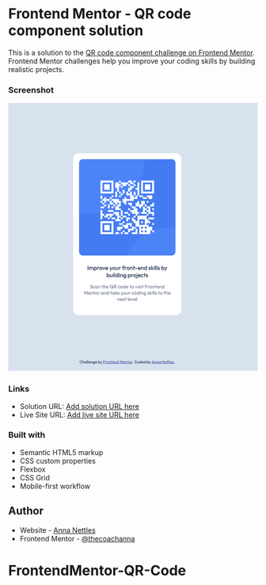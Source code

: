 # Frontend Mentor - QR code component solution

This is a solution to the [QR code component challenge on Frontend Mentor](https://www.frontendmentor.io/challenges/qr-code-component-iux_sIO_H). Frontend Mentor challenges help you improve your coding skills by building realistic projects. 

### Screenshot

![](./screenshot.png)

### Links

- Solution URL: [Add solution URL here](https://github.com/thecoachanna/FrontendMentor-QR-Code)
- Live Site URL: [Add live site URL here](https://annas-qrcode.netlify.app/)

### Built with

- Semantic HTML5 markup
- CSS custom properties
- Flexbox
- CSS Grid
- Mobile-first workflow

## Author

- Website - [Anna Nettles](https://anna-nettles-dev.herokuapp.com/)
- Frontend Mentor - [@thecoachanna](https://www.frontendmentor.io/profile/thecoachanna)
# FrontendMentor-QR-Code
